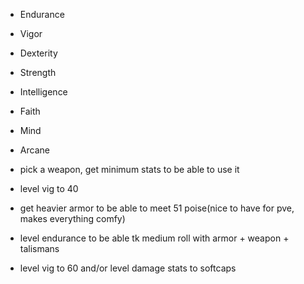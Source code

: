- Endurance
- Vigor
- Dexterity
- Strength
- Intelligence
- Faith
- Mind
- Arcane



- pick a weapon, get minimum stats to be able to use it
- level vig to 40
- get heavier armor to be able to meet 51 poise(nice to have for pve, makes everything comfy)
- level endurance to be able tk medium roll with armor + weapon + talismans
- level vig to 60 and/or level damage stats to softcaps
